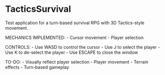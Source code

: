# TacticsSurvival

Test application for a turn-based survival RPG with 3D Tactics-style movement.

MECHANICS IMPLEMENTED:
	- Cursor movement
 	- Player selection

CONTROLS:
	- Use WASD to control the cursor
 	- Use J to select the player
  	- Use K to de-select the player
   	- Use ESCAPE to close the window

TO-DO:
 	- Visually reflect player selection
	- Player movement
 	- Terrain effects
  	- Turn-based gameplay
